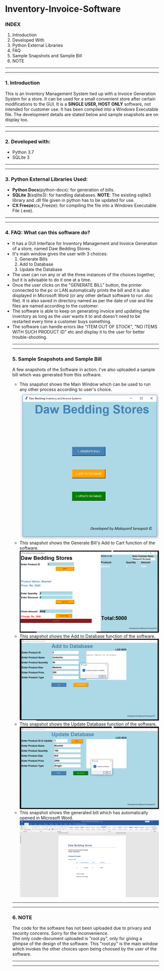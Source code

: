 # Inventory-Invoice-Software
<h3>INDEX</h3>
<ol>
  <li>Introduction</li>
  <li>Developed With</li>
  <li>Python External Libraries</li>
  <li>FAQ</li>
  <li>Sample Snapshots and Sample Bill</li>
  <li>NOTE</li>
  </ol>
  <hr>
  <hr>

<h3>1. Introduction</h3>
<p>This is an Inventory Management System tied up with a Invoice Generation System for a store. It can be used for a small convenient store after certain modifications to the GUI. It is a <b>SINGLE USER, HOST ONLY</b> software, not intended for customer use. It has been compiled into a Windows Executable file. The development details are stated below and sample snapshots are on display too.</p>
<hr>
<hr>
<h3>2. Developed with: </h3>
<ul>
  <li>Python 3.7</li>
  <li>SQLite 3</li>
 </ul>
 <hr>
 <hr>
 <h3>3. Python External Libraries Used:</h3>
 <ul>
  <li><b>Python Docs</b>(python-docx): for generation of bills.</li>
  <li><b>SQLite 3</b>(sqlite3): for handling databases. <b>NOTE</b>: The existing sqlite3 library and .dll file given in python has to be updated for use.</li>
  <li><b>CX Freeze</b>(cx_Freeze): for compiling the file into a Windows Executable File (.exe).</li>
 </ul>
 <hr>
 <hr>
 <h3>4. FAQ: What can this software do?</h3>
 <ul>
  <li>It has a GUI Interface for Inventory Management and Invoice Generation of a store, named Daw Bedding Stores.</li>
  <li>It's main window gives the user with 3 choices:
    <ol>
      <li>Generate Bills</li>
      <li>Add to Database</li>
      <li>Update the Database</li>
    </ol>
  <li>The user can run any or all the three instances of the choices together, but it is advisable to do it one at a time.</li>
  <li>Once the user clicks on the "GENERATE BILL" button, the printer connected to the pc or LAN automatically prints the bill and it is also displayed in Microsoft Word (or any other default software to run .doc file). It is also saved in directory named as per the date of use and the files are named according to the customer.</li>
  <li>The software is able to keep on generating invoice and updating the inventory as long as the user wants it to and doesn't need to be restarted every time a customer buys something.</li>
  <li>The software can handle errors like "ITEM OUT OF STOCK", "NO ITEMS WITH SUCH PRODUCT ID" etc and display it to the user for better trouble-shooting.</li>
  </ol>
  <hr>
  <hr>
<h3>5. Sample Snapshots and Sample Bill</h3>
  <p> A few snapshots of the Software in action. I've also uploaded a sample bill which was generated from this software.</p>
  <ul>
  <li>This snapshot shows the Main Window which can be used to run any other process according to user's choice.
    <img src="https://github.com/Malayanil/Inventory-Invoice-Software/blob/master/root_snap.jpg"></li>
  <li>This snapshot shows the Generate Bill's Add to Cart function of the software.
  <img src="https://github.com/Malayanil/Inventory-Invoice-Software/blob/master/add_to_cart_snap.jpg")</li>
  <li>This snapshot shows the Add to Database function of the software.
  <img src="https://github.com/Malayanil/Inventory-Invoice-Software/blob/master/add_to_db_snap.jpg"></li>
  <li>This snapshot shows the Update Database function of the software.
    <img src="https://github.com/Malayanil/Inventory-Invoice-Software/blob/master/update_snap.jpg"></li>
  <li>This snapshot shows the generated bill which has automatically opened in Microsoft Word.
    <img src="https://github.com/Malayanil/Inventory-Invoice-Software/blob/master/bill_snap.jpg"></li>
  </ul>
  <hr>
  <hr>
  <h3>6. NOTE</h3>
  <p>The code for the software has not been uploaded due to privacy and security concerns. Sorry for the inconvenience.<br> The only code-document uploaded is "root.py", only for giving a glimpse of the design of the software. This "root.py" is the main window which invokes the other choices upon being choosed by the user of the software.</p>
  <hr>
  <hr>
